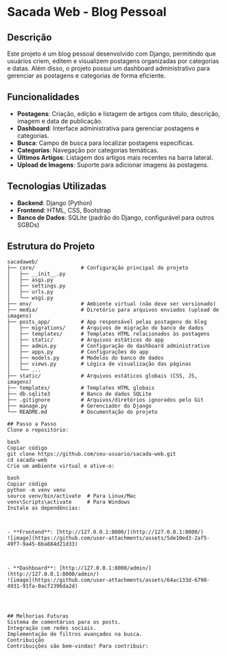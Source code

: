 # Sacada Web - Blog Pessoal

## Descrição
Este projeto é um blog pessoal desenvolvido com Django, permitindo que usuários criem, editem e visualizem postagens organizadas por categorias e datas. Além disso, o projeto possui um dashboard administrativo para gerenciar as postagens e categorias de forma eficiente.

## Funcionalidades
- **Postagens**: Criação, edição e listagem de artigos com título, descrição, imagem e data de publicação.
- **Dashboard**: Interface administrativa para gerenciar postagens e categorias.
- **Busca**: Campo de busca para localizar postagens específicas.
- **Categorias**: Navegação por categorias temáticas.
- **Últimos Artigos**: Listagem dos artigos mais recentes na barra lateral.
- **Upload de Imagens**: Suporte para adicionar imagens às postagens.

## Tecnologias Utilizadas
- **Backend**: Django (Python)
- **Frontend**: HTML, CSS, Bootstrap
- **Banco de Dados**: SQLite (padrão do Django, configurável para outros SGBDs)

## Estrutura do Projeto
```plaintext
sacadaweb/
├── core/               # Configuração principal do projeto
│   ├── __init__.py
│   ├── asgi.py
│   ├── settings.py
│   ├── urls.py
│   └── wsgi.py
├── env/                # Ambiente virtual (não deve ser versionado)
├── media/              # Diretório para arquivos enviados (upload de imagens)
├── posts_app/          # App responsável pelas postagens do blog
│   ├── migrations/     # Arquivos de migração do banco de dados
│   ├── templates/      # Templates HTML relacionados às postagens
│   ├── static/         # Arquivos estáticos do app
│   ├── admin.py        # Configuração do dashboard administrativo
│   ├── apps.py         # Configurações do app
│   ├── models.py       # Modelos do banco de dados
│   ├── views.py        # Lógica de visualização das páginas
│   └── ...
├── static/             # Arquivos estáticos globais (CSS, JS, imagens)
├── templates/          # Templates HTML globais
├── db.sqlite3          # Banco de dados SQLite
├── .gitignore          # Arquivos/diretórios ignorados pelo Git
├── manage.py           # Gerenciador do Django
└── README.md           # Documentação do projeto

## Passo a Passo
Clone o repositório:

bash
Copiar código
git clone https://github.com/seu-usuario/sacada-web.git
cd sacada-web
Crie um ambiente virtual e ative-o:

bash
Copiar código
python -m venv venv
source venv/bin/activate  # Para Linux/Mac
venv\Scripts\activate     # Para Windows
Instale as dependências:



- **Frontend**: [http://127.0.0.1:8000/](http://127.0.0.1:8000/)  
![image](https://github.com/user-attachments/assets/5de10ed3-2af5-49f7-9a45-6ba884d21d33)



- **Dashboard**: [http://127.0.0.1:8000/admin/](http://127.0.0.1:8000/admin/)  
![image](https://github.com/user-attachments/assets/64ac133d-6798-4931-91fa-0acf2396da2d)




## Melhorias Futuras
Sistema de comentários para os posts.
Integração com redes sociais.
Implementação de filtros avançados na busca.
Contribuição
Contribuições são bem-vindas! Para contribuir:

